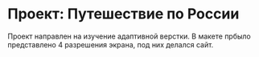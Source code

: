 # Проект: Путешествие по России

Проект направлен на изучение адаптивной верстки. В макете прбыло представлено 4 разрешения экрана, под них делался сайт.
